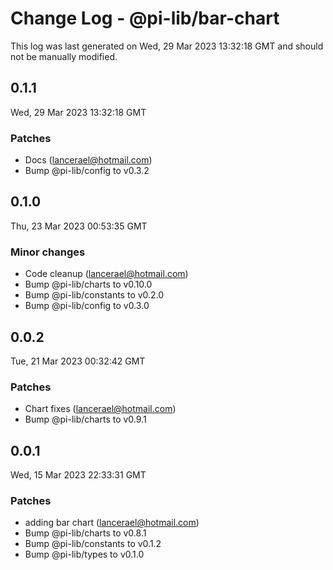 # Change Log - @pi-lib/bar-chart

This log was last generated on Wed, 29 Mar 2023 13:32:18 GMT and should not be manually modified.

<!-- Start content -->

## 0.1.1

Wed, 29 Mar 2023 13:32:18 GMT

### Patches

- Docs (lancerael@hotmail.com)
- Bump @pi-lib/config to v0.3.2

## 0.1.0

Thu, 23 Mar 2023 00:53:35 GMT

### Minor changes

- Code cleanup (lancerael@hotmail.com)
- Bump @pi-lib/charts to v0.10.0
- Bump @pi-lib/constants to v0.2.0
- Bump @pi-lib/config to v0.3.0

## 0.0.2

Tue, 21 Mar 2023 00:32:42 GMT

### Patches

- Chart fixes (lancerael@hotmail.com)
- Bump @pi-lib/charts to v0.9.1

## 0.0.1

Wed, 15 Mar 2023 22:33:31 GMT

### Patches

- adding bar chart (lancerael@hotmail.com)
- Bump @pi-lib/charts to v0.8.1
- Bump @pi-lib/constants to v0.1.2
- Bump @pi-lib/types to v0.1.0
